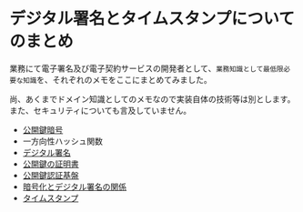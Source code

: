 # デジタル署名とタイムスタンプについてのまとめ

業務にて電子署名及び電子契約サービスの開発者として、`業務知識として最低限必要な知識`を、それぞれのメモをここにまとめてみました。

尚、あくまでドメイン知識としてのメモなので実装自体の技術等は別とします。
また、セキュリティについても言及していません。

- [公開鍵暗号](PublicKeyCryptography.md)
- 一方向性ハッシュ関数<!-- - [一方向性ハッシュ関数](OneWayHashFunction.md) -->
- [デジタル署名](DigitalSignature.md)
- [公開鍵の証明書](PublicKeyCertificate.md)
- [公開鍵認証基盤](PublicKeyCryptographyInfrastructure.md)
- [暗号化とデジタル署名の関係](RelationshipBetweenEncryptionAndDigitalSignatures.md)
- [タイムスタンプ](TimeStamps.md)
